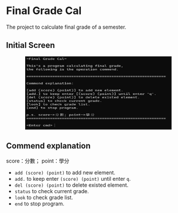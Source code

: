 # Final Grade Cal

The project to calculate final grade of a semester.

## Initial Screen

<div style="text-align:center;">
  <img src="initial.png" alt="Image" style="width:400px; height:200px;">
</div>


## Commend explanation

score：分數； point：學分

- `add (score) (point)` to add new element.
- `add.` to keep enter `(score) (point)` until enter `q`.
- `del (score) (point)` to delete existed element.
- `status` to check current grade.
- `look` to check grade list.
- `end` to stop program.